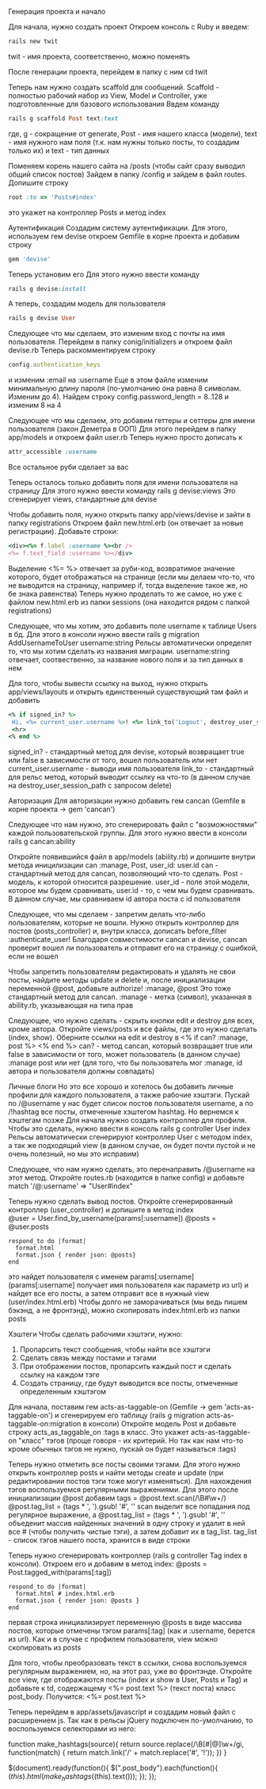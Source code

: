 Генерация проекта и начало

Для начала, нужно создать проект
Откроем консоль с Ruby и введем:
```ruby
rails new twit
```
twit - имя проекта, соответственно, можно поменять

После генерации проекта, перейдем в папку с ним
cd twit

Теперь нам нужно создать scaffold для сообщений. Scaffold - полностью рабочий набор из View, Model и Controller, уже подготовленные для базового использования
Ввдем команду
```ruby
rails g scaffold Post text:text
```
где, g - сокращение от generate, Post - имя нашего класса (модели), text - имя нужного нам поля (т.к. нам нужны только посты, то создадим только их) и text - тип данных

Поменяем корень нашего сайта на /posts (чтобы сайт сразу выводил общий список постов)
Зайдем в папку /config и зайдем в файл routes. Допишите строку
```ruby
root :to => 'Posts#index'
```
это укажет на контроллер Posts и метод index


Аутентификация
Создадим систему аутентификации. Для этого, используем гем devise
откроем Gemfile в корне проекта и добавим строку
```ruby
gem 'devise'
```

Теперь установим его
Для этого нужно ввести команду 
```ruby
rails g devise:install
```
А теперь, создадим модель для пользователя
```ruby
rails g devise User
```

Следующее что мы сделаем, это изменим вход с почты на имя пользователя. Перейдем в папку conig/initializers и откроем файл devise.rb
Теперь раскомментируем строку 
```ruby
config.authentication_keys
```
и изменим :email на :username
Еще в этом файле изменим минимальную длину пароля (по-умолчанию она равна 8 символам. Изменим до 4). Найдем строку config.password_length = 8..128 и изменим 8 на 4

Следующее что мы сделаем, это добавим геттеры и сеттеры для имени пользователя (закон Деметра в ООП)
Для этого перейдем в папку app/models и откроем файл user.rb
Теперь нужно просто дописать к 
```ruby
attr_accessible :username
```
Все остальное руби сделает за вас

Теперь осталось только добавить поля для имени пользователя на страницу
Для этого нужно ввести команду rails g devise:views
Это сгенерирует views, стандартные для devise

Чтобы добавить поля, нужно открыть папку app/views/devise и зайти в папку registrations
Откроем файл new.html.erb (он отвечает за новые регистрации).
Добавьте строки:
```ruby
<div><%= f.label :username %><br />
<%= f.text_field :username %></div>
```
Выделение <%= %> отвечает за руби-код, возвратимое значение которого, будет отображаться на странице
(если мы делаем что-то, что не выводится на страницу, например if, тогда выделение такое же, но бе знака равенства)
Теперь нужно проделать то же самое, но уже с файлом new.html.erb из папки sessions (она находится рядом с папкой registrations)

Следующее, что мы хотим, это добавить поле username к таблице Users в бд. Для этого в консоли нужно ввести rails g migration AddUsernameToUser username:string
Рельсы автоматически определят то, что мы хотим сделать из названия миграции. username:string отвечает, соотвественно, за название нового поля и за тип данных в нем

Для того, чтобы вывести ссылку на выход, нужно открыть app/views/layouts и открыть единственный существующий там файл и добавить 
 ```ruby
<% if signed_in? %>
  Hi, <%= current_user.username %>! <%= link_to('Logout', destroy_user_session_path, :method => :delete) %>
  <hr>
<% end %>
  ```

signed_in? - стандартный метод для devise, который возвращает true или false в зависимости от того, вошел пользователь или нет
current_user.username - выводи имя пользователя
link_to - стандартный для рельс метод, который выводит ссылку на что-то (в данном случае на destroy_user_session_path с запросом delete)

Авторизация
Для авторизации нужно добавить гем cancan (Gemfile в корне проекта -> gem 'cancan')

Следующее что нам нужно, это сгенерировать файл с "возможностями" каждой пользовательской группы. Для этого нужно ввести в консоли rails g cancan:ability

Откройте появившийся файл в app/models (ability.rb) и допишите внутри метода иницилизации can :manage, Post, user_id: user.id
can - стандартный метод для cancan, позволяющий что-то сделать. Post - модель, к которой относится разрешение. user_id - поле этой модели, которое мы будем сравнивать, user.id - то, с чем мы будем сравнивать. В данном случае, мы сравниваем id автора поста с id пользователя

Следующее, что мы сделаем - запретим делать что-либо пользователям, которые не вошли. Нужно открыть контроллер для постов (posts_controller) и, внутри класса, дописать before_filter :authenticate_user! Благодаря совместимости cancan и devise, cancan проверит вошел ли пользователь и отправит его на страницу с ошибкой, если не вошел

Чтобы запретить пользователям редактировать и удалять не свои посты, найдите методы update и delete и, после инициализации переменной @post, добавьте authorize! :manage, @post
Это тоже стандартный метод для cancan. :manage - метка (символ), указанная в ability.rb, указывающая на типа прав

Следующее, что нужно сделать - скрыть кнопки edit и destroy для всех, кроме автора. Откройте views/posts и все файлы, где это нужно сделать (index, show). Оберните ссылки на edit и destroy в <% if can? :manage, post %> <% end %>
can? - метод cancan, который возвращает true или false в зависимости от того, может пользователь (в данном случае) :manage post или нет (для того, что бы пользователь мог :manage, id автора и пользователя должны совпадать)

Личные блоги
Но это все хорошо и хотелось бы добавить личные профили для каждого пользователя, а также рабочие хэштэги. Пускай по /@username у нас будет список постов пользователя username, а по /!hashtag все посты, отмеченные хэштегом hashtag. Но вернемся к хэштегам позже
Для начала нужно создать контроллер для профиля. Чтобы это сделать, нужно ввести в консоль rails g controller User index
Рельсы автоматически сгенерируют контроллер User с методом index, а так же подходящий view (в данном случае, он будет почти пустой и не очень полезный, но мы это исправим)

Следующее, что нам нужно сделать, это перенаправить /@username на этот метод. Откройте routes.rb (находится в папке config) и добавьте match '/@:username' => "User#index"

Теперь нужно сделать вывод постов. Откройте сгенерированный контроллер (user_controller) и допишите в метод index     
    @user = User.find_by_username(params[:username])
    @posts = @user.posts

    respond_to do |format|
      format.html
      format.json { render json: @posts}
    end	
это найдет пользователя с именем params[:username] (params[:username] получает имя пользователя как параметр из url) и найдет все его посты, а затем отправит все в нужный view (user/index.html.erb)
Чтобы долго не заморачиваться (мы ведь пишем бэкэнд, а не фронтэнд), можно скопировать index.html.erb из папки posts

Хэштеги
Чтобы сделать рабочими хэштэги, нужно:
1. Пропарсить текст сообщения, чтобы найти все хэштэги
2. Сделать связь между постами и тэгами
3. При отображении постов, пропарсить каждый пост и сделать ссылку на каждом тэге
4. Создать страницу, где будут выводится все посты, отмеченные определенным хэштэгом

Для начала, поставим гем acts-as-taggable-on (Gemfile -> gem 'acts-as-taggable-on') и сгенерируем его таблицу (rails g migration acts-as-taggable-on:migration в консоли)
Откройте модель Post и добавьте строку acts_as_taggable_on :tags в класс. Это укажет acts-as-taggable-on "класс" тэгов (проще говоря - их критерий. Но так как нам что-то кроме обычных тэгов не нужно, пускай он будет называться :tags)

Теперь нужно отметить все посты своими тэгами. Для этого нужно открыть контроллер posts и найти методы create и update (при редактировании постов тэги тоже могут изменяться). Для нахождения тэгов воспользуемся регулярными выражениями. Для этого после инициализации @post добавим
    tags =  @post.text.scan(/\B#\w+/)
    @post.tag_list = (tags * ', ').gsub! '#', ''
scan выделит все попадания под регулярное выражение, а @post.tag_list = (tags * ', ').gsub! '#', '' объеденит массив найденных значений в одну строку и удалит в ней все # (чтобы получить чистые тэги), а затем добавит их в tag_list. tag_list - список тэгов нашего поста, хранится в виде строки

Теперь нужно сгенерировать контроллер (rails g controller Tag index в консоли). Откроем его и добавим в метод index:
    @posts = Post.tagged_with(params[:tag])

    respond_to do |format|
      format.html # index.html.erb
      format.json { render json: @posts }
    end

  первая строка инициализирует переменную @posts в виде массива постов, которые отмечены тэгом params[:tag] (как и :username, берется из url).
Как и в случае с профилем пользователя, view можно скопировать из posts

Для того, чтобы преобразовать текст в ссылки, снова воспользуемся регулярным выражением, но, на этот раз, уже во фронтэнде. Откройте все view, где отображаются посты (index и show в User, Posts и Tag) и добавьте к td, содержащему <%= post.text %> (текст поста) класс post_body. Получится:
    <td class = "post_body"><%= post.text %></td>

Теперь перейдем в app/assets/javascript и создадим новый файл с расширением js. Так как в рельсы jQuery подключен по-умолчанию, то воспользуемся селекторами из него:

function make_hashtags(source){
  return source.replace(/\B[\#|\@]\w+/gi, function(match) { return match.link('/' + match.replace('#', '!')); })
}

$(document).ready(function(){
 $(".post_body").each(function(){
 	$(this).html(make_hashtags($(this).text()));
 });
});
